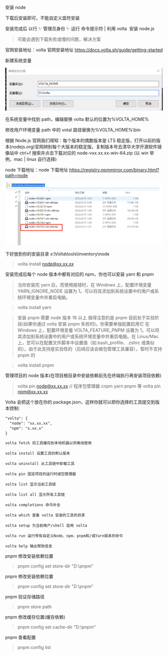 <!--
 * @Description:
 * @Author: zhengfei.tan
 * @Date: 2024-01-24 14:23:12
 * @FilePath: \VitePress\docs\02.NodeJs\volta.md
 * @LastEditors: zhengfei.tan
 * @LastEditTime: 2024-02-02 17:28:59
-->

安装 node

下载后安装即可，不能自定义盘符安装

安装完成后 以行 ✨ 管理员身份 ✨ 运行 命令提示符 | 利用 volta  安装 node.js

> 可能会遇到下载失败或慢的问题，解决方案

官网安装地址：volta 官网安装地址
https://docs.volta.sh/guide/getting-started

新建系统变量

![环境](./public/image.png)

在系统变量中找到 path，编辑替换 volta 默认的位置为%VOLTA_HOME%

修改用户环境变量 path 中的 votal 路径替换为%VOLTA_HOME%\bin

根据 Node.js 官网我们得知：每个版本的偶数版本是 LTS 稳定版，打开以前的版本(nodejs.org)官网辨别每个大版本的稳定版，复制版本号去清华大学开源软件镜像站中 ctrl+f 搜索并点击下载对应的 node-vxx.xx.xx-win-64.zip (以 win 举例，mac | linux 自行选择)

node 下载地址：node 下载地址
https://registry.npmmirror.com/binary.html?path=node

![ndoe-weizhi](./public/ndoe-weizhi.png)

下好放到你的安装目录 x:\Volta\tools\inventory\node

> volta install node@xx.xx.xx

安装完成后每个 node 版本中都有对应的 npm，你也可以安装 yarn 和 pnpm

> 当你安装完 yarn 后，而使用报错时，在 Windows 上，配置环境变量 YARN_IGNORE_NODE 设置为 1。可以将其添加到系统设置中的用户或系统环境变量中并重启电脑。

> volta install yarn

> 安装 pnpm 需要 node 版本 16 以上
> 值得注意的是 pnpm 目前处于实验阶段(如果你通过 volta 安装 pnpm 失败时)。你需要单独配置启用它
> 在 Windows 上，配置环境变量 VOLTA_FEATURE_PNPM 设置为 1。可以将其添加到系统设置中的用户或系统环境变量中并重启电脑。在 Linux/Mac 上，您可以在配置文件脚本中设置值（如.bash_profile、.zshrc 或类似的）。由于此支持是实验性的（后续应该会做包管理工具兼容），暂时不支持 pnpm 的

> volta install pnpm

管理项目的 node 版本(在项目根目录中安装依赖前先在终端执行再安装项目依赖)

> volta pin node@xx.xx.xx
> // 程序包管理器 cnpm yarn pnpm 等
> volta pin npm@xx.xx.xx

Volta 会把这个放在你的 package.json，这样你就可以把你选择的工具提交到版本控制:

```
"volta": {
  "node": "xx.xx.xx",
  "npm": "x.xx.x"
}
```

```
volta fetch 将工具缓存到本地机器以供离线使用

volta install 设置工具的默认版本

volta uninstall 从工具链中卸载工具

volta pin 固定项目的运行时或包管理器

volta list 显示当前工具链

volta list all 显示所有工具链

volta completions 命令补全

volta which 查看 volta 安装的工具的目录

volta setup 为当前用户/shell 启用 volta

volta run 运行带有自定义Node、npm、pnpm和/或Yarn版本的命令

volta help 输出帮助信息
```

pnpm 修改安装依赖位置

> pnpm config set store-dir "D:\pnpm"

pnpm 修改安装依赖位置

> pnpm config set store-dir "D:\pnpm"

pnpm 验证存储路径

> pnpm store path

pnpm 修改缓存位置(缓存依赖)

> pnpm config set cache-dir "D:\pnpm"

pnpm 查看配置

> pnpm config list
